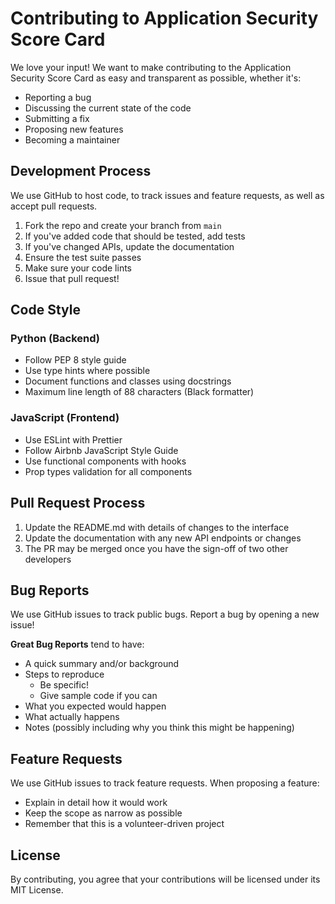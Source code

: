 # Contributing to Application Security Score Card

We love your input! We want to make contributing to the Application Security Score Card as easy and transparent as possible, whether it's:

- Reporting a bug
- Discussing the current state of the code
- Submitting a fix
- Proposing new features
- Becoming a maintainer

## Development Process

We use GitHub to host code, to track issues and feature requests, as well as accept pull requests.

1. Fork the repo and create your branch from `main`
2. If you've added code that should be tested, add tests
3. If you've changed APIs, update the documentation
4. Ensure the test suite passes
5. Make sure your code lints
6. Issue that pull request!

## Code Style

### Python (Backend)
- Follow PEP 8 style guide
- Use type hints where possible
- Document functions and classes using docstrings
- Maximum line length of 88 characters (Black formatter)

### JavaScript (Frontend)
- Use ESLint with Prettier
- Follow Airbnb JavaScript Style Guide
- Use functional components with hooks
- Prop types validation for all components

## Pull Request Process

1. Update the README.md with details of changes to the interface
2. Update the documentation with any new API endpoints or changes
3. The PR may be merged once you have the sign-off of two other developers

## Bug Reports

We use GitHub issues to track public bugs. Report a bug by opening a new issue!

**Great Bug Reports** tend to have:

- A quick summary and/or background
- Steps to reproduce
  - Be specific!
  - Give sample code if you can
- What you expected would happen
- What actually happens
- Notes (possibly including why you think this might be happening)

## Feature Requests

We use GitHub issues to track feature requests. When proposing a feature:

- Explain in detail how it would work
- Keep the scope as narrow as possible
- Remember that this is a volunteer-driven project

## License

By contributing, you agree that your contributions will be licensed under its MIT License.
